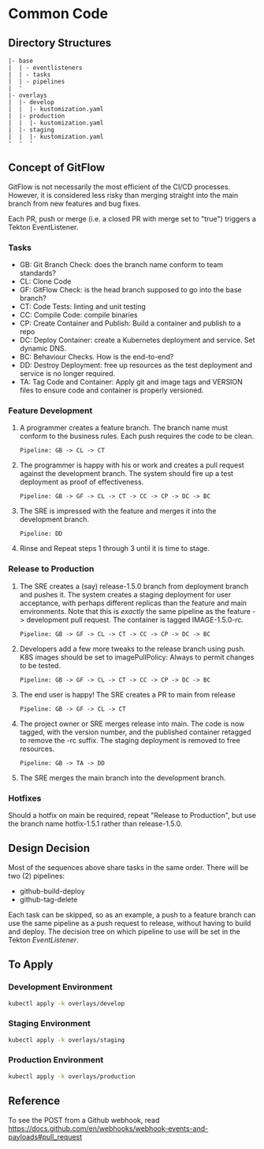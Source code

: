 # Common Code

## Directory Structures

```text
|- base
|  | - eventlisteners
|  | - tasks
|  | - pipelines
|  '
|- overlays
|  |- develop
|  |  |- kustomization.yaml
|  |- production
|  |  |- kustomization.yaml
|  |- staging
|  |  |- kustomization.yaml
'  '  '
```

## Concept of GitFlow

GitFlow is not necessarily the most efficient of the CI/CD processes. However,
it is considered less risky than merging straight into the main branch from
new features and bug fixes.

Each PR, push or merge (i.e. a closed PR with merge set to "true") triggers a
Tekton EventListener.

### Tasks

- GB: Git Branch Check: does the branch name conform to team standards?
- CL: Clone Code
- GF: GitFlow Check: is the head branch supposed to go into the base branch?
- CT: Code Tests: linting and unit testing
- CC: Compile Code: compile binaries
- CP: Create Container and Publish: Build a container and publish to a repo
- DC: Deploy Container: create a Kubernetes deployment and service. Set dynamic
      DNS.
- BC: Behaviour Checks. How is the end-to-end?
- DD: Destroy Deployment: free up resources as the test deployment and service
      is no longer required.
- TA: Tag Code and Container: Apply git and image tags and VERSION files to
      ensure code and container is properly versioned.

### Feature Development

1. A programmer creates a feature branch. The branch name must conform to the
   business rules. Each push requires the code to be clean.
   ```text
   Pipeline: GB -> CL -> CT
   ```
2. The programmer is happy with his or work and creates a pull request against
   the development branch. The system should fire up a test deployment as proof
   of effectiveness.
   ```text
   Pipeline: GB -> GF -> CL -> CT -> CC -> CP -> DC -> BC
   ```
3. The SRE is impressed with the feature and merges it into the development
   branch.
   ```text
   Pipeline: DD
   ```
4. Rinse and Repeat steps 1 through 3 until it is time to stage.


### Release to Production

1. The SRE creates a (say) release-1.5.0 branch from deployment branch and
   pushes it. The system creates a staging deployment for user acceptance,
   with perhaps different replicas than the feature and main environments.
   Note that this is _exactly_ the same pipeline as the feature -> development
   pull request. The container is tagged IMAGE-1.5.0-rc.
   ```text
   Pipeline: GB -> GF -> CL -> CT -> CC -> CP -> DC -> BC
   ```
2. Developers add a few more tweaks to the release branch using push. K8S
   images should be set to imagePullPolicy: Always to permit changes to be
   tested.
   ```text
   Pipeline: GB -> GF -> CL -> CT -> CC -> CP -> DC -> BC
   ```
3. The end user is happy! The SRE creates a PR to main from release
   ```text
   Pipeline: GB -> GF -> CL -> CT
   ```
4. The project owner or SRE merges release into main. The code is now tagged,
   with the version number, and the published container retagged to remove the
   -rc suffix. The staging deployment is removed to free resources.
   ```text
   Pipeline: GB -> TA -> DD
   ```
5. The SRE merges the main branch into the development branch.

### Hotfixes

Should a hotfix on main be required, repeat "Release to Production", but use
the branch name hotfix-1.5.1 rather than release-1.5.0.

## Design Decision

Most of the sequences above share tasks in the same order. There will be two
(2) pipelines:

- github-build-deploy
- github-tag-delete

Each task can be skipped, so as an example, a push to a feature branch can use
the same pipeline as a push request to release, without having to build and
deploy. The decision tree on which pipeline to use will be set in the Tekton
_EventListener_.

## To Apply

### Development Environment

```sh
kubectl apply -k overlays/develop
```

### Staging Environment

```sh
kubectl apply -k overlays/staging
```

### Production Environment

```sh
kubectl apply -k overlays/production
```

## Reference

To see the POST from a Github webhook, read
<https://docs.github.com/en/webhooks/webhook-events-and-payloads#pull_request>


